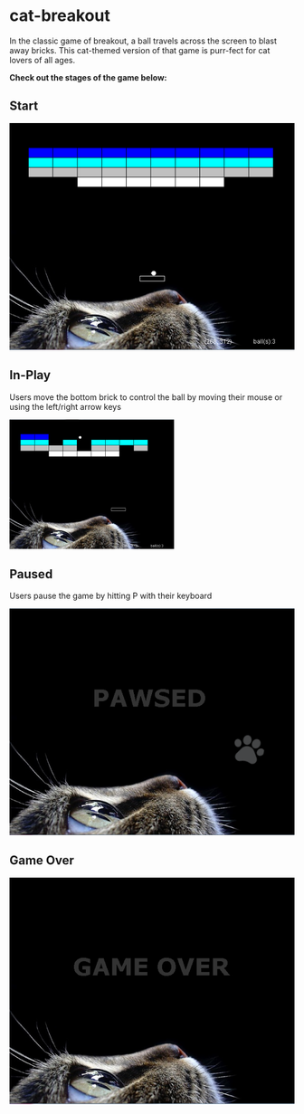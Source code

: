 # cat-breakout
In the classic game of breakout, a ball travels across the screen to blast away bricks. This cat-themed version of that game is purr-fect for cat lovers of all ages.

**Check out the stages of the game below:**

## Start
![Start of the game](https://raw.githubusercontent.com/terabytes/cat-breakout/master/start.png "Start of the game")

## In-Play
Users move the bottom brick to control the ball by moving their mouse or using the left/right arrow keys

![Middle of the game](https://raw.githubusercontent.com/terabytes/cat-breakout/master/in-play.png "Middle of the game")

## Paused
Users pause the game by hitting P with their keyboard

![Pausing the Game](https://raw.githubusercontent.com/terabytes/cat-breakout/master/game-pawsed.png "Taking a break from the game")

## Game Over
![End of Game](https://raw.githubusercontent.com/terabytes/cat-breakout/master/game_over.png "Game over")
